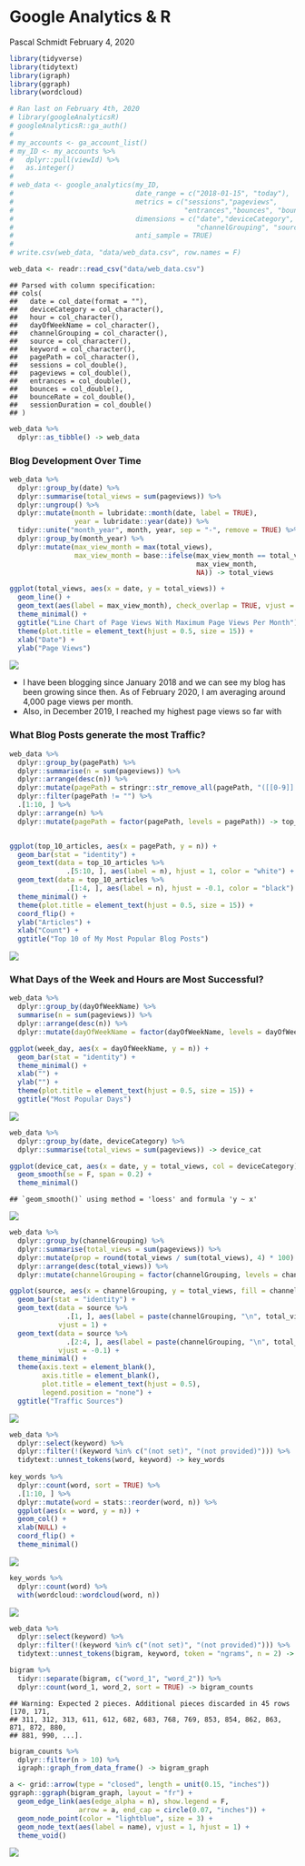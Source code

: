Google Analytics & R
================
Pascal Schmidt
February 4, 2020

``` r
library(tidyverse)
library(tidytext)
library(igraph)
library(ggraph)
library(wordcloud)
```

``` r
# Ran last on February 4th, 2020
# library(googleAnalyticsR)
# googleAnalyticsR::ga_auth()
# 
# my_accounts <- ga_account_list()
# my_ID <- my_accounts %>%
#   dplyr::pull(viewId) %>%
#   as.integer()
# 
# web_data <- google_analytics(my_ID, 
#                              date_range = c("2018-01-15", "today"),
#                              metrics = c("sessions","pageviews", 
#                                          "entrances","bounces", "bounceRate", "sessionDuration"),
#                              dimensions = c("date","deviceCategory", "hour", "dayOfWeekName",
#                                             "channelGrouping", "source", "keyword", "pagePath"),
#                              anti_sample = TRUE)
# 
# write.csv(web_data, "data/web_data.csv", row.names = F)

web_data <- readr::read_csv("data/web_data.csv")
```

    ## Parsed with column specification:
    ## cols(
    ##   date = col_date(format = ""),
    ##   deviceCategory = col_character(),
    ##   hour = col_character(),
    ##   dayOfWeekName = col_character(),
    ##   channelGrouping = col_character(),
    ##   source = col_character(),
    ##   keyword = col_character(),
    ##   pagePath = col_character(),
    ##   sessions = col_double(),
    ##   pageviews = col_double(),
    ##   entrances = col_double(),
    ##   bounces = col_double(),
    ##   bounceRate = col_double(),
    ##   sessionDuration = col_double()
    ## )

``` r
web_data %>% 
  dplyr::as_tibble() -> web_data
```

### Blog Development Over Time

``` r
web_data %>%
  dplyr::group_by(date) %>%
  dplyr::summarise(total_views = sum(pageviews)) %>%
  dplyr::ungroup() %>%
  dplyr::mutate(month = lubridate::month(date, label = TRUE),
                year = lubridate::year(date)) %>%
  tidyr::unite("month_year", month, year, sep = "-", remove = TRUE) %>%
  dplyr::group_by(month_year) %>%
  dplyr::mutate(max_view_month = max(total_views),
                max_view_month = base::ifelse(max_view_month == total_views, 
                                              max_view_month, 
                                              NA)) -> total_views

ggplot(total_views, aes(x = date, y = total_views)) +
  geom_line() +
  geom_text(aes(label = max_view_month), check_overlap = TRUE, vjust = -0.5) +
  theme_minimal() +
  ggtitle("Line Chart of Page Views With Maximum Page Views Per Month") +
  theme(plot.title = element_text(hjust = 0.5, size = 15)) +
  xlab("Date") +
  ylab("Page Views")
```

![](google-analytics-r_files/figure-gfm/unnamed-chunk-3-1.png)<!-- -->

  - I have been blogging since January 2018 and we can see my blog has
    been growing since then. As of February 2020, I am averaging around
    4,000 page views per month.
  - Also, in December 2019, I reached my highest page views so far with

### What Blog Posts generate the most Traffic?

``` r
web_data %>%
  dplyr::group_by(pagePath) %>%
  dplyr::summarise(n = sum(pageviews)) %>%
  dplyr::arrange(desc(n)) %>%
  dplyr::mutate(pagePath = stringr::str_remove_all(pagePath, "([[0-9]]|\\/)")) %>%
  dplyr::filter(pagePath != "") %>%
  .[1:10, ] %>%
  dplyr::arrange(n) %>%
  dplyr::mutate(pagePath = factor(pagePath, levels = pagePath)) -> top_10_articles


ggplot(top_10_articles, aes(x = pagePath, y = n)) +
  geom_bar(stat = "identity") +
  geom_text(data = top_10_articles %>%
              .[5:10, ], aes(label = n), hjust = 1, color = "white") +
  geom_text(data = top_10_articles %>%
              .[1:4, ], aes(label = n), hjust = -0.1, color = "black") +
  theme_minimal() +
  theme(plot.title = element_text(hjust = 0.5, size = 15)) +
  coord_flip() +
  ylab("Articles") +
  xlab("Count") +
  ggtitle("Top 10 of My Most Popular Blog Posts")
```

![](google-analytics-r_files/figure-gfm/unnamed-chunk-4-1.png)<!-- -->

### What Days of the Week and Hours are Most Successful?

``` r
web_data %>%
  dplyr::group_by(dayOfWeekName) %>%
  summarise(n = sum(pageviews)) %>%
  dplyr::arrange(desc(n)) %>%
  dplyr::mutate(dayOfWeekName = factor(dayOfWeekName, levels = dayOfWeekName)) -> week_day

ggplot(week_day, aes(x = dayOfWeekName, y = n)) +
  geom_bar(stat = "identity") +
  theme_minimal() +
  xlab("") +
  ylab("") +
  theme(plot.title = element_text(hjust = 0.5, size = 15)) +
  ggtitle("Most Popular Days")
```

![](google-analytics-r_files/figure-gfm/unnamed-chunk-5-1.png)<!-- -->

``` r
web_data %>%
  dplyr::group_by(date, deviceCategory) %>%
  dplyr::summarise(total_views = sum(pageviews)) -> device_cat

ggplot(device_cat, aes(x = date, y = total_views, col = deviceCategory)) +
  geom_smooth(se = F, span = 0.2) +
  theme_minimal()
```

    ## `geom_smooth()` using method = 'loess' and formula 'y ~ x'

![](google-analytics-r_files/figure-gfm/unnamed-chunk-6-1.png)<!-- -->

``` r
web_data %>%
  dplyr::group_by(channelGrouping) %>%
  dplyr::summarise(total_views = sum(pageviews)) %>%
  dplyr::mutate(prop = round(total_views / sum(total_views), 4) * 100) %>%
  dplyr::arrange(desc(total_views)) %>%
  dplyr::mutate(channelGrouping = factor(channelGrouping, levels = channelGrouping)) -> source

ggplot(source, aes(x = channelGrouping, y = total_views, fill = channelGrouping)) +
  geom_bar(stat = "identity") +
  geom_text(data = source %>%
              .[1, ], aes(label = paste(channelGrouping, "\n", total_views, "\n", prop, "%")),
            vjust = 1) +
  geom_text(data = source %>%
              .[2:4, ], aes(label = paste(channelGrouping, "\n", total_views, "\n", prop, "%")),
            vjust = -0.1) +
  theme_minimal() +
  theme(axis.text = element_blank(),
        axis.title = element_blank(),
        plot.title = element_text(hjust = 0.5),
        legend.position = "none") +
  ggtitle("Traffic Sources")
```

![](google-analytics-r_files/figure-gfm/unnamed-chunk-7-1.png)<!-- -->

``` r
web_data %>%
  dplyr::select(keyword) %>%
  dplyr::filter(!(keyword %in% c("(not set)", "(not provided)"))) %>%
  tidytext::unnest_tokens(word, keyword) -> key_words
  
key_words %>%
  dplyr::count(word, sort = TRUE) %>%
  .[1:10, ] %>%
  dplyr::mutate(word = stats::reorder(word, n)) %>%
  ggplot(aes(x = word, y = n)) +
  geom_col() +
  xlab(NULL) +
  coord_flip() +
  theme_minimal()
```

![](google-analytics-r_files/figure-gfm/unnamed-chunk-8-1.png)<!-- -->

``` r
key_words %>%
  dplyr::count(word) %>%
  with(wordcloud::wordcloud(word, n))
```

![](google-analytics-r_files/figure-gfm/unnamed-chunk-9-1.png)<!-- -->

``` r
web_data %>%
  dplyr::select(keyword) %>%
  dplyr::filter(!(keyword %in% c("(not set)", "(not provided)"))) %>%
  tidytext::unnest_tokens(bigram, keyword, token = "ngrams", n = 2) -> bigram

bigram %>%
  tidyr::separate(bigram, c("word_1", "word_2")) %>%
  dplyr::count(word_1, word_2, sort = TRUE) -> bigram_counts
```

    ## Warning: Expected 2 pieces. Additional pieces discarded in 45 rows [170, 171,
    ## 311, 312, 313, 611, 612, 682, 683, 768, 769, 853, 854, 862, 863, 871, 872, 880,
    ## 881, 990, ...].

``` r
bigram_counts %>%
  dplyr::filter(n > 10) %>%
  igraph::graph_from_data_frame() -> bigram_graph

a <- grid::arrow(type = "closed", length = unit(0.15, "inches"))
ggraph::ggraph(bigram_graph, layout = "fr") +
  geom_edge_link(aes(edge_alpha = n), show.legend = F,
                 arrow = a, end_cap = circle(0.07, "inches")) +
  geom_node_point(color = "lightblue", size = 3) +
  geom_node_text(aes(label = name), vjust = 1, hjust = 1) +
  theme_void()
```

![](google-analytics-r_files/figure-gfm/unnamed-chunk-10-1.png)<!-- -->

